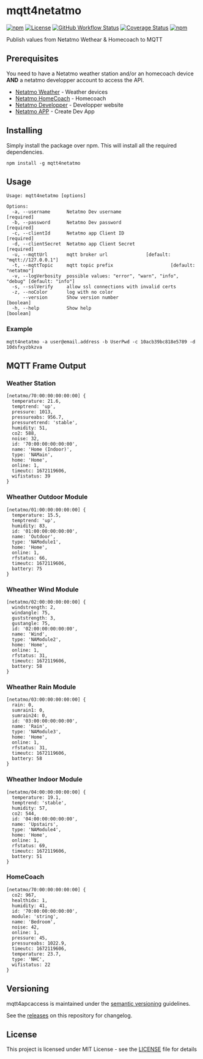 # mqtt4netatmo

[![npm](https://img.shields.io/npm/v/mqtt4netatmo)](https://www.npmjs.com/package/mqtt4netatmo)
[![License](https://img.shields.io/github/license/WoCha-FR/mqtt4netatmo)](https://github.com/WoCha-FR/mqtt4netatmo/blob/main/LICENSE)
[![GitHub Workflow Status](https://img.shields.io/github/actions/workflow/status/WoCha-FR/mqtt4netatmo/node-js.yml?branch=main)](https://github.com/WoCha-FR/mqtt4netatmo/actions/workflows/node-js.yml)
[![Coverage Status](https://coveralls.io/repos/github/WoCha-FR/mqtt4netatmo/badge.svg?branch=main)](https://coveralls.io/github/WoCha-FR/mqtt4netatmo?branch=main)
[![npm](https://img.shields.io/npm/dt/mqtt4netatmo)](https://www.npmjs.com/package/mqtt4netatmo)

Publish values from Netatmo Wethear & Homecoach to MQTT

## Prerequisites

You need to have a Netatmo weather station and/or an homecoach device **AND** a netatmo developper account to access the API.

* [Netatmo Weather](https://www.netatmo.com/weather) - Weather devices
* [Netatmo HomeCoach](https://www.netatmo.com/aircare/homecoach) - Homecoach
* [Netatmo Developper](https://dev.netatmo.com/) - Developper website
* [Netatmo APP](https://dev.netatmo.com/apps/createanapp) - Create Dev App

## Installing

Simply install the package over npm. This will install all the required dependencies.

```
npm install -g mqtt4netatmo
```

## Usage

```
Usage: mqtt4netatmo [options]

Options:
  -a, --username      Netatmo Dev username                            [required]
  -b, --password      Netatmo Dev password                            [required]
  -c, --clientId      Netatmo app Client ID                           [required]
  -d, --clientSecret  Netatmo app Client Secret                       [required]
  -u, --mqttUrl       mqtt broker url              [default: "mqtt://127.0.0.1"]
  -t, --mqttTopic     mqtt topic prefix                     [default: "netatmo"]
  -v, --logVerbosity  possible values: "error", "warn", "info", "debug" [default: "info"]
  -s, --sslVerify     allow ssl connections with invalid certs
  -z, --noColor       log with no color
      --version       Show version number                              [boolean]
  -h, --help          Show help                                        [boolean]
```

### Example

```
mqtt4netatmo -a user@email.address -b UserPwd -c 10acb39bc818e5789 -d 10dsfxyzbkzva
```

## MQTT Frame Output

### Weather Station

```
[netatmo/70:00:00:00:00:00] {
  temperature: 21.6,
  temptrend: 'up',
  pressure: 1013,
  pressureabs: 956.7,
  pressuretrend: 'stable',
  humidity: 51,
  co2: 588,
  noise: 32,
  id: '70:00:00:00:00:00',
  name: 'Home (Indoor)',
  type: 'NAMain',
  home: 'Home',
  online: 1,
  timeutc: 1672119606,
  wifistatus: 39
}
```
### Wheather Outdoor Module

```
[netatmo/01:00:00:00:00:00] {
  temperature: 15.5,
  temptrend: 'up',
  humidity: 83,
  id: '01:00:00:00:00:00',
  name: 'Outdoor',
  type: 'NAModule1',
  home: 'Home',
  online: 1,
  rfstatus: 66,
  timeutc: 1672119606,
  battery: 75
}
```

### Wheather Wind Module

```
[netatmo/02:00:00:00:00:00] {
  windstrength: 2,
  windangle: 75,
  guststrength: 3,
  gustangle: 75,
  id: '02:00:00:00:00:00',
  name: 'Wind',
  type: 'NAModule2',
  home: 'Home',
  online: 1,
  rfstatus: 31,
  timeutc: 1672119606,
  battery: 58
}
```

### Wheather Rain Module

```
[netatmo/03:00:00:00:00:00] {
  rain: 0,
  sumrain1: 0,
  sumrain24: 0,
  id: '03:00:00:00:00:00',
  name: 'Rain',
  type: 'NAModule3',
  home: 'Home',
  online: 1,
  rfstatus: 31,
  timeutc: 1672119606,
  battery: 58
}
```

### Wheather Indoor Module

```
[netatmo/04:00:00:00:00:00] {
  temperature: 19.1,
  temptrend: 'stable',
  humidity: 57,
  co2: 544,
  id: '04:00:00:00:00:00',
  name: 'Upstairs',
  type: 'NAModule4',
  home: 'Home',
  online: 1,
  rfstatus: 69,
  timeutc: 1672119606,
  battery: 51
}
```

### HomeCoach

```
[netatmo/70:00:00:00:00:00] {
  co2: 967,
  healthidx: 1,
  humidity: 41,
  id: '70:00:00:00:00:00',
  module: 'string',
  name: 'Bedroom',
  noise: 42,
  online: 1,
  pressure: 45,
  pressureabs: 1022.9,
  timeutc: 1672119606,
  temperature: 23.7,
  type: 'NHC',
  wifistatus: 22
}
```

## Versioning

mqtt4apcaccess is maintained under the [semantic versioning](https://semver.org/) guidelines.

See the [releases](https://github.com/WoCha-FR/mqtt4netatmo/releases) on this repository for changelog.

## License

This project is licensed under MIT License - see the [LICENSE](LICENSE) file for details
